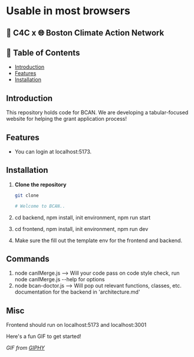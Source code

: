 # Usable in most browsers

## 🚀 C4C x 🌐 Boston Climate Action Network

## 📖 Table of Contents
- [Introduction](#introduction)
- [Features](#features)
- [Installation](#installation)

## Introduction
This repository holds code for BCAN. We are developing a tabular-focused website for helping the grant application process!

## Features
- You can login at localhost:5173.

## Installation
1. **Clone the repository**

   ```bash
   git clone

   # Welcome to BCAN..
2. cd backend, npm install, init environment, npm run start
3. cd frontend, npm install, init environment, npm run dev
4. Make sure the fill out the template env for the frontend and backend.


## Commands
1. node canIMerge.js --> Will your code pass on code style check, run node canIMerge.js --help for options
2. node bcan-doctor.js --> Will pop out relevant functions, classes, etc. documentation for the backend in 'architecture.md'

## Misc

Frontend should run on localhost:5173 and localhost:3001


Here's a fun GIF to get started!

*GIF from [GIPHY](https://i.giphy.com/media/v1.Y2lkPTc5MGI3NjExY2VjNWJ4dnBnNWt2ajcxdmdkazJkY2YxYXk4b3J4a3BqN3dveWdqeSZlcD12MV9pbnRlcm5hbF9naWZfYnlfaWQmY3Q9Zw/LHZyixOnHwDDy/giphy.gif)*
